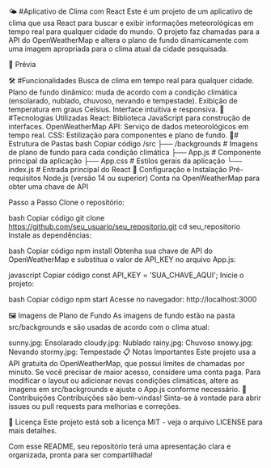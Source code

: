 🌤 #Aplicativo de Clima com React
Este é um projeto de um aplicativo de clima que usa React para buscar e exibir informações meteorológicas em tempo real para qualquer cidade do mundo. O projeto faz chamadas para a API do OpenWeatherMap e altera o plano de fundo dinamicamente com uma imagem apropriada para o clima atual da cidade pesquisada.

📸 Prévia

🛠️ #Funcionalidades
Busca de clima em tempo real para qualquer cidade.
Plano de fundo dinâmico: muda de acordo com a condição climática (ensolarado, nublado, chuvoso, nevando e tempestade).
Exibição de temperatura em graus Celsius.
Interface intuitiva e responsiva.
🚀 #Tecnologias Utilizadas
React: Biblioteca JavaScript para construção de interfaces.
OpenWeatherMap API: Serviço de dados meteorológicos em tempo real.
CSS: Estilização para componentes e plano de fundo.
📂# Estrutura de Pastas
bash
Copiar código
/src
├── /backgrounds       # Imagens de plano de fundo para cada condição climática
├── App.js             # Componente principal da aplicação
├── App.css            # Estilos gerais da aplicação
└── index.js           # Entrada principal do React
🔧 Configuração e Instalação
Pré-requisitos
Node.js (versão 14 ou superior)
Conta na OpenWeatherMap para obter uma chave de API


Passo a Passo
Clone o repositório:

bash
Copiar código
git clone https://github.com/seu_usuario/seu_repositorio.git
cd seu_repositorio
Instale as dependências:

bash
Copiar código
npm install
Obtenha sua chave de API do OpenWeatherMap e substitua o valor de API_KEY no arquivo App.js:

javascript
Copiar código
const API_KEY = 'SUA_CHAVE_AQUI';
Inicie o projeto:

bash
Copiar código
npm start
Acesse no navegador: http://localhost:3000

🖼️ Imagens de Plano de Fundo
As imagens de fundo estão na pasta src/backgrounds e são usadas de acordo com o clima atual:

sunny.jpg: Ensolarado
cloudy.jpg: Nublado
rainy.jpg: Chuvoso
snowy.jpg: Nevando
stormy.jpg: Tempestade
📋 Notas Importantes
Este projeto usa a API gratuita do OpenWeatherMap, que possui limites de chamadas por minuto. Se você precisar de maior acesso, considere uma conta paga.
Para modificar o layout ou adicionar novas condições climáticas, altere as imagens em src/backgrounds e ajuste o App.js conforme necessário.
🤝 Contribuições
Contribuições são bem-vindas! Sinta-se à vontade para abrir issues ou pull requests para melhorias e correções.

📄 Licença
Este projeto está sob a licença MIT - veja o arquivo LICENSE para mais detalhes.

Com esse README, seu repositório terá uma apresentação clara e organizada, pronta para ser compartilhada!
